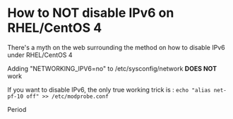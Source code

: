 # How to NOT disable IPv6 on RHEL/CentOS 4

There's a myth on the web surrounding the method on how to disable IPv6 under RHEL/CentOS 4

Adding "NETWORKING_IPV6=no" to /etc/sysconfig/network **DOES NOT** work

If you want to disable IPv6, the only true working trick is : 
`echo "alias net-pf-10 off" >> /etc/modprobe.conf`

Period

